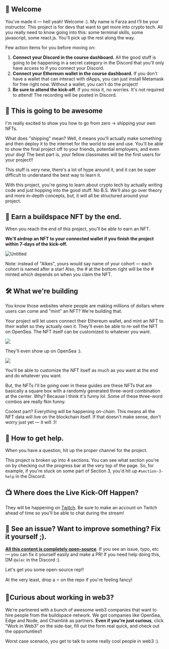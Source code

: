 👋 Welcome
-------------------

You've made it — hell yeah! Welcome :). My name is Farza and I’ll be your instructor. This project is for devs that want to get more into crypto tech. All you really need to know going into this: some terminal skills, some javascript, some react.js. You'll pick up the rest along the way.

Few action items for you before moving on:

1. **Connect your Discord in the course dashboard.** All the good stuff is going to be happening in a secret category in the Discord that you'll only have access to if you connect your Discord.
2. **Connect your Ethereum wallet in the course dashboard.** If you don't have a wallet that can interact with dApps, you can just install Metamask for free right now. Without a wallet, you can't do the project!
3. **Be sure to attend the kick-off**. If you miss it, no worries. It's not required to attend! The recording will be posted in Discord.

🚀 This is going to be awesome
-------------------

I'm really excited to show you how to go from zero -> shipping your own NFTs.

What does "shipping" mean? Well, it means you'll actually make something and then deploy it to the internet for the world to see and use. You'll be able to show the final project off to your friends, potential employers, and even your dog! The best part is, your fellow classmates will be the first users for your project!!

This stuff is very new, there's a lot of hype around it, and it can be super difficult to understand the best way to learn it.

With this project, you're going to learn about crypto tech by actually writing code and just hopping into the good stuff. No B.S. We'll also go over theory and more in-depth concepts, but, it will all be structured around your project.

👀 Earn a buildspace NFT by the end.
-------------------

When you reach the end of this project, you'll be able to earn an NFT.

**We'll airdrop an NFT to your connected wallet if you finish the project within 7-days of the kick-off.**

![Untitled](https://imgur.com/S6Xok8b)

Note: instead of "Alkes", yours would say name of your cohort — each cohort is named after a star! Also, the # at the bottom right will be the # minted which depends on when you claim the NFT.


🛠 What we're building
-------------------

You know those websites where people are making millions of dollars where users can come and "mint" an NFT? We're building that.

Your project will let users connect their Ethereum wallet, and mint an NFT to their wallet so they actually own it. They'll even be able to re-sell the NFT on OpenSea. The NFT itself can be customized to whatever you want.

![](https://i.imgur.com/n2gtgFC.png)

They'll even show up on OpenSea :).

![](https://i.imgur.com/2nQ6Csp.png)

You'll be able to customize the NFT itself as much as you want at the end and do whatever you want.

But, the NFTs I'll be going over in these guides are these NFTs that are basically a square box with a randomly generated three-word combination at the center. Why? Because I think it's funny lol. Some of these three-word combos are really fkin funny.

Coolest part? Everything will be happening *on-chain*. This means all the NFT data will live on the blockchain itself. If that doesn't make sense, don't worry just yet — it will :)!


🤚 How to get help.
-------------------

When you have a question, hit up the proper channel for the project.

This project is broken up into 4 sections. You can see what section you're on by checking out the progress bar at the very top of the page. So, for example, if you're stuck on some part of Section 3, you'd hit up `#section-3-help` in the Discord.


📺 Where does the Live Kick-Off Happen?
-------------------

They will be happening on [Twitch](https://www.twitch.tv/buildspace). Be sure to make an account on Twitch ahead of time so you'll be able to chat during the stream!

🤘 See an issue? Want to improve something? Fix it yourself ;).
---------------------------------------

**[All this content is completely open-source](https://github.com/buildspace/buildspace-projects)**. If you see an issue, typo, etc — you can fix it yourself easily and make a PR! If you need help doing this, DM `@alec` in the Discord :). 

Let's get you some open-source rep!!

At the very least, drop a ⭐ on the repo if you're feeling fancy!


🚨Curious about working in web3?
-------------------
We're partnered with a bunch of awesome web3 companies that want to hire people from the buildspace network. We got companies like OpenSea, Edge and Node, and Chainlink as partners. **Even if you're just curious**, click "Work in Web3" on the side-bar, fill out the form real quick, and check out the opportunties!!

Worst case scenario, you get to talk to some really cool people in web3 :).



